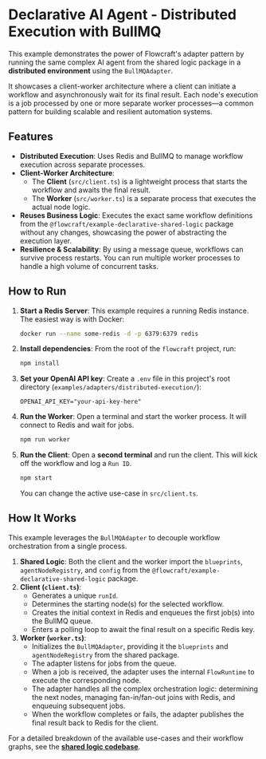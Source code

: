# Declarative AI Agent - Distributed Execution with BullMQ

This example demonstrates the power of Flowcraft's adapter pattern by running the same complex AI agent from the shared logic package in a **distributed environment** using the `BullMQAdapter`.

It showcases a client-worker architecture where a client can initiate a workflow and asynchronously wait for its final result. Each node's execution is a job processed by one or more separate worker processes—a common pattern for building scalable and resilient automation systems.

## Features

- **Distributed Execution**: Uses Redis and BullMQ to manage workflow execution across separate processes.
- **Client-Worker Architecture**:
  - The **Client** (`src/client.ts`) is a lightweight process that starts the workflow and awaits the final result.
  - The **Worker** (`src/worker.ts`) is a separate process that executes the actual node logic.
- **Reuses Business Logic**: Executes the exact same workflow definitions from the `@flowcraft/example-declarative-shared-logic` package without any changes, showcasing the power of abstracting the execution layer.
- **Resilience & Scalability**: By using a message queue, workflows can survive process restarts. You can run multiple worker processes to handle a high volume of concurrent tasks.

## How to Run

1.  **Start a Redis Server**: This example requires a running Redis instance. The easiest way is with Docker:

    ```bash
    docker run --name some-redis -d -p 6379:6379 redis
    ```

2.  **Install dependencies**:
    From the root of the `flowcraft` project, run:
    ```bash
    npm install
    ```

3.  **Set your OpenAI API key**:
    Create a `.env` file in this project's root directory (`examples/adapters/distributed-execution/`):

    ```
    OPENAI_API_KEY="your-api-key-here"
    ```

4.  **Run the Worker**: Open a terminal and start the worker process. It will connect to Redis and wait for jobs.

    ```bash
    npm run worker
    ```

5.  **Run the Client**: Open a **second terminal** and run the client. This will kick off the workflow and log a `Run ID`.

    ```bash
    npm start
    ```
    You can change the active use-case in `src/client.ts`.

## How It Works

This example leverages the `BullMQAdapter` to decouple workflow orchestration from a single process.

1.  **Shared Logic**: Both the client and the worker import the `blueprints`, `agentNodeRegistry`, and `config` from the `@flowcraft/example-declarative-shared-logic` package.
2.  **Client (`client.ts`)**:
    - Generates a unique `runId`.
    - Determines the starting node(s) for the selected workflow.
    - Creates the initial context in Redis and enqueues the first job(s) into the BullMQ queue.
    - Enters a polling loop to await the final result on a specific Redis key.
3.  **Worker (`worker.ts`)**:
    - Initializes the `BullMQAdapter`, providing it the `blueprints` and `agentNodeRegistry` from the shared package.
    - The adapter listens for jobs from the queue.
    - When a job is received, the adapter uses the internal `FlowRuntime` to execute the corresponding node.
    - The adapter handles all the complex orchestration logic: determining the next nodes, managing fan-in/fan-out joins with Redis, and enqueuing subsequent jobs.
    - When the workflow completes or fails, the adapter publishes the final result back to Redis for the client.

For a detailed breakdown of the available use-cases and their workflow graphs, see the **[shared logic codebase](../4.declarative-shared-logic/README.md)**.
